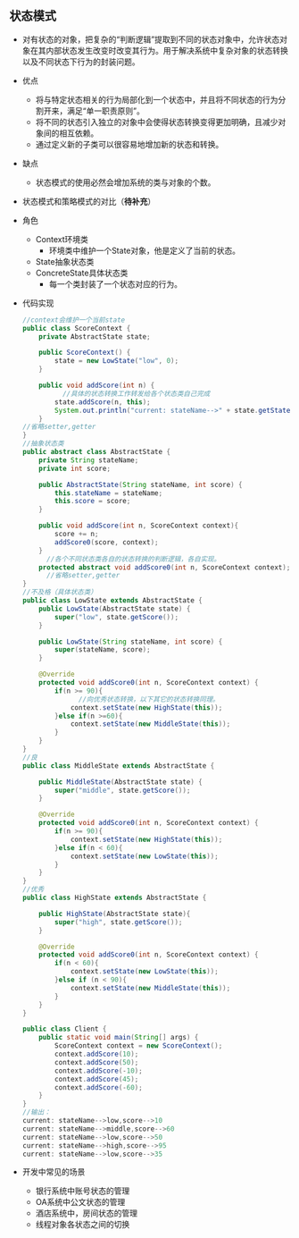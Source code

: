 ## 状态模式
- 对有状态的对象，把复杂的“判断逻辑”提取到不同的状态对象中，允许状态对象在其内部状态发生改变时改变其行为。用于解决系统中复杂对象的状态转换以及不同状态下行为的封装问题。

- 优点

  - 将与特定状态相关的行为局部化到一个状态中，并且将不同状态的行为分割开来，满足“单一职责原则”。
  - 将不同的状态引入独立的对象中会使得状态转换变得更加明确，且减少对象间的相互依赖。
  - 通过定义新的子类可以很容易地增加新的状态和转换。

- 缺点

  - 状态模式的使用必然会增加系统的类与对象的个数。

- 状态模式和策略模式的对比（**待补充**）
  
  
  
- 角色
  
  - Context环境类  
    - 环境类中维护一个State对象，他是定义了当前的状态。
  - State抽象状态类
  - ConcreteState具体状态类  
    - 每一个类封装了一个状态对应的行为。
  
- 代码实现
  
  ```java
  //context会维护一个当前state
  public class ScoreContext {
      private AbstractState state;
  
      public ScoreContext() {
          state = new LowState("low", 0);
      }
  
      public void addScore(int n) {
        	//具体的状态转换工作转发给各个状态类自己完成
          state.addScore(n, this);
          System.out.println("current: stateName-->" + state.getStateName() + ",score-->" + state.getScore());
      }
  //省略setter,getter
  }
  //抽象状态类
  public abstract class AbstractState {
      private String stateName;
      private int score;
  
      public AbstractState(String stateName, int score) {
          this.stateName = stateName;
          this.score = score;
      }
  
      public void addScore(int n, ScoreContext context){
          score += n;
          addScore0(score, context);
      }
    	//各个不同状态类各自的状态转换的判断逻辑，各自实现。
      protected abstract void addScore0(int n, ScoreContext context);
    	//省略setter,getter
  }
  //不及格（具体状态类）
  public class LowState extends AbstractState {
      public LowState(AbstractState state) {
          super("low", state.getScore());
      }
  
      public LowState(String stateName, int score) {
          super(stateName, score);
      }
  
      @Override
      protected void addScore0(int n, ScoreContext context) {
          if(n >= 90){
            	//向优秀状态转换，以下其它的状态转换同理。
              context.setState(new HighState(this));
          }else if(n >=60){
              context.setState(new MiddleState(this));
          }
      }
  }
  //良
  public class MiddleState extends AbstractState {
  
      public MiddleState(AbstractState state) {
          super("middle", state.getScore());
      }
  
      @Override
      protected void addScore0(int n, ScoreContext context) {
          if(n >= 90){
              context.setState(new HighState(this));
          }else if(n < 60){
              context.setState(new LowState(this));
          }
      }
  }
  //优秀
  public class HighState extends AbstractState {
  
      public HighState(AbstractState state){
          super("high", state.getScore());
      }
  
      @Override
      protected void addScore0(int n, ScoreContext context) {
          if(n < 60){
              context.setState(new LowState(this));
          }else if (n < 90){
              context.setState(new MiddleState(this));
          }
      }
  }
  
  public class Client {
      public static void main(String[] args) {
          ScoreContext context = new ScoreContext();
          context.addScore(10);
          context.addScore(50);
          context.addScore(-10);
          context.addScore(45);
          context.addScore(-60);
      }
  }
  //输出：
  current: stateName-->low,score-->10
  current: stateName-->middle,score-->60
  current: stateName-->low,score-->50
  current: stateName-->high,score-->95
  current: stateName-->low,score-->35
  ```
  
  
  
- 开发中常见的场景
  - 银行系统中账号状态的管理
  - OA系统中公文状态的管理
  - 酒店系统中，房间状态的管理
  - 线程对象各状态之间的切换